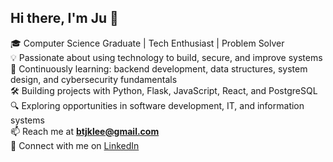 ## Hi there, I'm Ju 👋

<!--
**btjklee/Btjklee** is a ✨ _special_ ✨ repository because its `README.md` (this file) appears on your GitHub profile.-->


🎓 Computer Science Graduate | Tech Enthusiast | Problem Solver  
💡 Passionate about using technology to build, secure, and improve systems  
🌱 Continuously learning: backend development, data structures, system design, and cybersecurity fundamentals  
🛠️ Building projects with Python, Flask, JavaScript, React, and PostgreSQL  
🔍 Exploring opportunities in software development, IT, and information systems  
📫 Reach me at **btjklee@gmail.com**  
🔗 Connect with me on [LinkedIn](https://www.linkedin.com/in/ju-l-bb0b20211)
